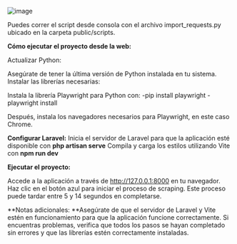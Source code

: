 ![image](https://github.com/user-attachments/assets/dc8043b6-e006-4e51-b141-08524209c795)


Puedes correr el script desde consola con el archivo import_requests.py ubicado en la carpeta public/scripts.


**Cómo ejecutar el proyecto desde la web:**

Actualizar Python:

Asegúrate de tener la última versión de Python instalada en tu sistema.
Instalar las librerías necesarias:

Instala la librería Playwright para Python con:
-pip install playwright
-playwright install

Después, instala los navegadores necesarios para Playwright, en este caso Chrome.


**Configurar Laravel:**
Inicia el servidor de Laravel para que la aplicación esté disponible con **php artisan serve**
Compila y carga los estilos utilizando Vite con **npm run dev**


**Ejecutar el proyecto:**

Accede a la aplicación a través de http://127.0.0.1:8000 en tu navegador.
Haz clic en el botón azul para iniciar el proceso de scraping. Este proceso puede tardar entre 5 y 14 segundos en completarse.


**Notas adicionales:
**Asegúrate de que el servidor de Laravel y Vite estén en funcionamiento para que la aplicación funcione correctamente.
Si encuentras problemas, verifica que todos los pasos se hayan completado sin errores y que las librerías estén correctamente instaladas.



